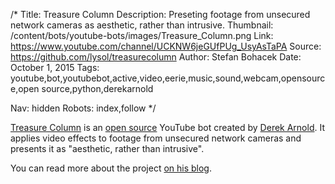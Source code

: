 /*
Title: Treasure Column
Description: Preseting footage from unsecured network cameras as aesthetic, rather than intrusive.
Thumbnail: /content/bots/youtube-bots/images/Treasure_Column.png
Link: https://www.youtube.com/channel/UCKNW6jeGUfPUg_UsyAsTaPA
Source: https://github.com/lysol/treasurecolumn
Author: Stefan Bohacek
Date: October 1, 2015
Tags: youtube,bot,youtubebot,active,video,eerie,music,sound,webcam,opensource,open source,python,derekarnold

Nav: hidden
Robots: index,follow
*/

[Treasure Column](https://www.youtube.com/channel/UCKNW6jeGUfPUg_UsyAsTaPA) is an [open source](https://github.com/lysol/treasurecolumn) YouTube bot created by [Derek Arnold](https://twitter.com/derekarnold). It applies video effects to footage from unsecured network cameras and presents it as "aesthetic, rather than intrusive".

You can read more about the project [on his blog](https://medium.com/@derekarnold/remote-viewing-5cb161cdef4a).